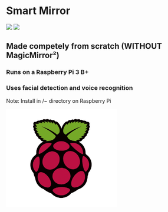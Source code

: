 # Smart Mirror

![](https://img.shields.io/badge/Raspberry%20Pi-C51A4A?logo=Raspberry-Pi)
![](https://img.shields.io/badge/Linux-4d4d4d?logo=Linux)

## **Made competely from scratch (WITHOUT MagicMirror²)**

### Runs on a Raspberry Pi 3 B+ 
### Uses facial detection and voice recognition
Note: Install in /~ directory on Raspberry Pi 

<img src='images/rpi.png' width='300px'>
